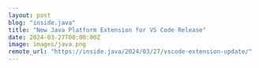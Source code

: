 ```yaml
---
layout: post
blog: "inside.java"
title: "New Java Platform Extension for VS Code Release"
date: 2024-03-27T00:00:00Z
image: images/java.png
remote_url: "https://inside.java/2024/03/27/vscode-extension-update/"
---
```

